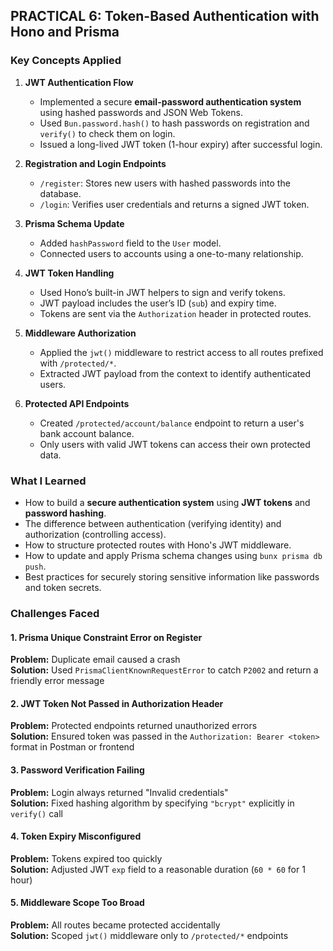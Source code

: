 ## PRACTICAL 6: Token-Based Authentication with Hono and Prisma

### Key Concepts Applied

1. **JWT Authentication Flow**
   - Implemented a secure **email-password authentication system** using hashed passwords and JSON Web Tokens.
   - Used `Bun.password.hash()` to hash passwords on registration and `verify()` to check them on login.
   - Issued a long-lived JWT token (1-hour expiry) after successful login.

2. **Registration and Login Endpoints**
   - `/register`: Stores new users with hashed passwords into the database.
   - `/login`: Verifies user credentials and returns a signed JWT token.

3. **Prisma Schema Update**
   - Added `hashPassword` field to the `User` model.
   - Connected users to accounts using a one-to-many relationship.

4. **JWT Token Handling**
   - Used Hono’s built-in JWT helpers to sign and verify tokens.
   - JWT payload includes the user’s ID (`sub`) and expiry time.
   - Tokens are sent via the `Authorization` header in protected routes.

5. **Middleware Authorization**
   - Applied the `jwt()` middleware to restrict access to all routes prefixed with `/protected/*`.
   - Extracted JWT payload from the context to identify authenticated users.

6. **Protected API Endpoints**
   - Created `/protected/account/balance` endpoint to return a user's bank account balance.
   - Only users with valid JWT tokens can access their own protected data.


### What I Learned

- How to build a **secure authentication system** using **JWT tokens** and **password hashing**.
- The difference between authentication (verifying identity) and authorization (controlling access).
- How to structure protected routes with Hono's JWT middleware.
- How to update and apply Prisma schema changes using `bunx prisma db push`.
- Best practices for securely storing sensitive information like passwords and token secrets.


### Challenges Faced

#### 1. Prisma Unique Constraint Error on Register
**Problem:** Duplicate email caused a crash  
**Solution:** Used `PrismaClientKnownRequestError` to catch `P2002` and return a friendly error message

#### 2. JWT Token Not Passed in Authorization Header
**Problem:** Protected endpoints returned unauthorized errors  
**Solution:** Ensured token was passed in the `Authorization: Bearer <token>` format in Postman or frontend

#### 3. Password Verification Failing
**Problem:** Login always returned "Invalid credentials"  
**Solution:** Fixed hashing algorithm by specifying `"bcrypt"` explicitly in `verify()` call

#### 4. Token Expiry Misconfigured
**Problem:** Tokens expired too quickly  
**Solution:** Adjusted JWT `exp` field to a reasonable duration (`60 * 60` for 1 hour)

#### 5. Middleware Scope Too Broad
**Problem:** All routes became protected accidentally  
**Solution:** Scoped `jwt()` middleware only to `/protected/*` endpoints

